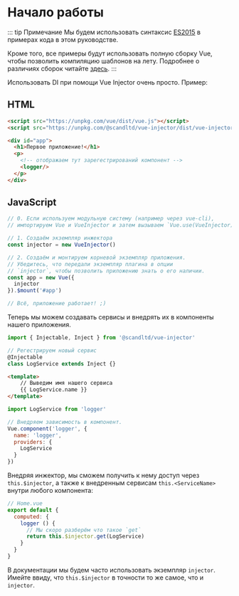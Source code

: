 # Начало работы

::: tip Примечание
Мы будем использовать синтаксис [ES2015](https://github.com/lukehoban/es6features) в примерах кода в этом руководстве.

Кроме того, все примеры будут использовать полную сборку Vue, чтобы позволить компиляцию шаблонов на лету. Подробнее о различиях сборок читайте [здесь](https://ru.vuejs.org/v2/guide/installation.html#Runtime-Компилятор-vs-Runtime-only).
:::

Использовать DI при помощи Vue Injector очень просто. Пример:

## HTML

``` html
<script src="https://unpkg.com/vue/dist/vue.js"></script>
<script src="https://unpkg.com/@scandltd/vue-injector/dist/vue-injector.js"></script>

<div id="app">
  <h1>Первое приложение!</h1>
  <p>
    <!-- отображаем тут зарегестрирований компонент -->
    <logger/>
  </p>
</div>
```

## JavaScript

``` js
// 0. Если используем модульную систему (например через vue-cli), 
// импортируем Vue и VueInjector и затем вызываем `Vue.use(VueInjector)`.

// 1. Создаём экземпляр инжектора
const injector = new VueInjector()

// 2. Создаём и монтируем корневой экземпляр приложения.
// Убедитесь, что передали экземпляр плагина в опции
// `injector`, чтобы позволить приложению знать о его наличии.
const app = new Vue({
  injector
}).$mount('#app')

// Всё, приложение работает! ;)
```

Теперь мы можем создавать сервисы и внедрять их в компоненты нашего приложения.

``` js
import { Injectable, Inject } from '@scandltd/vue-injector'

// Регестрируем новый сервис
@Injectable
class LogService extends Inject {}
```

``` html
<template>
    // Выведим имя нашего сервиса
    {{ LogService.name }}
</template>
```

``` js
import LogService from 'logger'

// Внедряем зависимость в компонент.
Vue.component('logger', {
  name: 'logger',
  providers: {
    LogService
  }
})
```

Внедряя инжектор, мы сможем получить к нему доступ через `this.$injector`, а также к внедренным сервисам `this.<ServiceName>` внутри любого компонента:

```js
// Home.vue
export default {
  computed: {
    logger () {
      // Мы скоро разберём что такое `get`
      return this.$injector.get(LogService)
    }
  }
}
```

В документации мы будем часто использовать экземпляр `injector`. Имейте ввиду, что `this.$injector` в точности то же самое, что и `injector`.